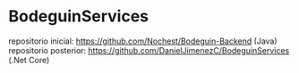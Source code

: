 # BodeguinServices

repositorio inicial: https://github.com/Nochest/Bodeguin-Backend (Java)
repositorio posterior: https://github.com/DanielJimenezC/BodeguinServices (.Net Core)
